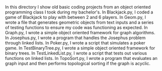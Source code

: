 In this directory I show old basic coding projects from an object oriented programming class I took during my bachelor's. In Blackjack.py, I coded a game of Blackjack to play with between 2 and 6 players. In Geom.py, I wrote a file that generates geometric objects from text inputs and a series of testing functions to ensure my code was functioning as expected. In Graph.py, I wrote a simple object oriented framework for graph algorithms. In Josephus.py, I wrote a program that handles the Josephus problem through linked lists. In Poker.py, I wrote a script that simulates a poker game. In TestBinaryTree.py, I wrote a simple object oriented framework for binary trees. In TestLinkedList.py, I wrote a script that tests out various functions on linked lists. In TopoSort.py, I wrote a program that evaluates an graph input and then performs topological sorting if the graph is acyclic. 
